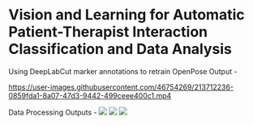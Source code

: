 # Vision and Learning for Automatic Patient-Therapist Interaction Classification and Data Analysis

Using DeepLabCut marker annotations to retrain OpenPose Output - <br>


https://user-images.githubusercontent.com/46754269/213712236-0859fda1-8a07-47d3-9442-499ceee400c1.mp4


Data Processing Outputs - 
<img src = "https://user-images.githubusercontent.com/46754269/213713435-74fc65a3-8dbc-4548-8c36-64dd1580ff3d.png">
<img src = "https://user-images.githubusercontent.com/46754269/213713408-31d24462-802b-4c52-ae40-b363da78fb28.png">
<img src = "https://user-images.githubusercontent.com/46754269/213713391-bae931f6-15d1-4875-a5d0-c40b146c8823.png">




